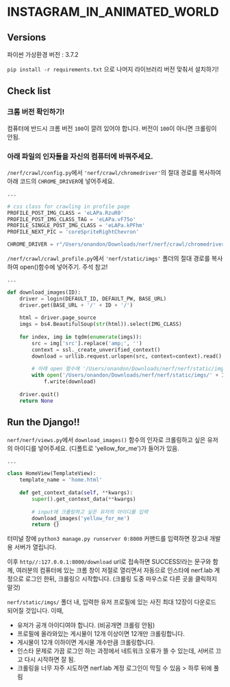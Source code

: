 # INSTAGRAM_IN_ANIMATED_WORLD

## Versions

파이썬 가상환경 버전 : 3.7.2

`pip install -r requirements.txt` 으로 나머지 라이브러리 버전 맞춰서 설치하기!

## Check list

### 크롬 버전 확인하기!
컴퓨터에 반드시 크롬 버전 `100`이 깔려 있어야 합니다. 버전이 `100`이 아니면 크롤링이 안됨.

### 아래 파일의 인자들을 자신의 컴퓨터에 바꿔주세요.

`/nerf/crawl/config.py`에서 `'nerf/crawl/chromedriver'`의 절대 경로를 복사하여 아래 코드의 `CHROME_DRIVER`에 넣어주세요.
```python
...

# css class for crawling in profile page
PROFILE_POST_IMG_CLASS = 'eLAPa.RzuR0'
PROFILE_POST_IMG_CLASS_TAG = 'eLAPa.vF75o'
PROFILE_SINGLE_POST_IMG_CLASS = 'eLAPa.kPFhm'
PROFILE_NEXT_PIC = 'coreSpriteRightChevron'

CHROME_DRIVER = r"/Users/onandon/Downloads/nerf/nerf/crawl/chromedriver" # 여기에 자신의 컴퓨터에 맞는 경로를 넣어주기!
```


`/nerf/crawl/crawl_profile.py`에서 `'nerf/static/imgs'` 폴더의 절대 경로를 복사하여 open()함수에 넣어주기. 주석 참고!
```python
...

def download_images(ID):
    driver = login(DEFAULT_ID, DEFAULT_PW, BASE_URL)
    driver.get(BASE_URL + '/' + ID + '/')
    
    html = driver.page_source
    imgs = bs4.BeautifulSoup(str(html)).select(IMG_CLASS)
    
    for index, img in tqdm(enumerate(imgs)):
        src = img['src'].replace('amp;', '')
        context = ssl._create_unverified_context()
        download = urllib.request.urlopen(src, context=context).read()
        
        # 아래 open 함수에 '/Users/onandon/Downloads/nerf/nerf/static/imgs/'부분에 자신의 컴퓨터에 맞는 경로 넣어주기
        with open('/Users/onandon/Downloads/nerf/nerf/static/imgs/' + ID + str(index) + '.jpg', 'wb') as f:
            f.write(download)
        
    driver.quit()
    return None
```
## Run the Django!!
`nerf/nerf/views.py`에서 `download_images()` 함수의 인자로 크롤링하고 싶은 유저의 아이디를 넣어주세요. (디폴트로 'yellow_for_me')가 들어가 있음.

```python
...

class HomeView(TemplateView):
    template_name = 'home.html'
    
    def get_context_data(self, **kwargs):
        super().get_context_data(**kwargs)
        
        # input에 크롤링하고 싶은 유저의 아이디를 입력
        download_images('yellow_for_me')
        return {}
```

터미널 창에 `python3 manage.py runserver 0:8000` 커맨드를 입력하면 장고내 개발용 서버가 열립니다.

이후 `http//:127.0.0.1:8000/download` url로 접속하면 SUCCESS!라는 문구와 함께, 여러분의 컴퓨터에 있는 크롬 창이 저절로 열리면서 자동으로 인스타에 nerf.lab 계정으로 로그인 한뒤, 
크롤링으 시작합니다. (크롤링 도중 마우스로 다른 곳을 클릭하지 말것)

`nerf/static/imgs/` 폴더 내, 입력한 유저 프로필에 있는 사진 최대 12장이 다운로드 되어질 것입니다.
이때,
* 유저가 공개 아이디여야 합니다. (비공개면 크롤링 안됨)
* 프로필에 올라와있는 게시물이 12개 이상이면 12개만 크롤링합니다.
* 게시물이 12개 이하이면 게시물 개수만큼 크롤링합니다.
* 인스타 문제로 가끔 로그인 하는 과정에서 네트워크 오류가 뜰 수 있는데, 서버르 끄고 다시 시작하면 잘 됨.
* 크롤링을 너무 자주 시도하면 nerf.lab 계정 로그인이 막힐 수 있음 > 하루 뒤에 풀림
